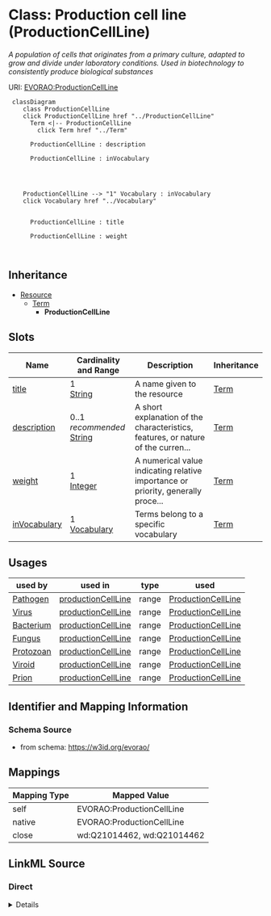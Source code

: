 

# Class: Production cell line (ProductionCellLine) 


_A population of cells that originates from a primary culture, adapted to grow and divide under laboratory conditions. Used in biotechnology to consistently produce biological substances_





URI: [EVORAO:ProductionCellLine](https://w3id.org/evorao/ProductionCellLine)






```mermaid
 classDiagram
    class ProductionCellLine
    click ProductionCellLine href "../ProductionCellLine"
      Term <|-- ProductionCellLine
        click Term href "../Term"
      
      ProductionCellLine : description
        
      ProductionCellLine : inVocabulary
        
          
    
    
    ProductionCellLine --> "1" Vocabulary : inVocabulary
    click Vocabulary href "../Vocabulary"

        
      ProductionCellLine : title
        
      ProductionCellLine : weight
        
      
```





## Inheritance
* [Resource](Resource.md)
    * [Term](Term.md)
        * **ProductionCellLine**



## Slots

| Name | Cardinality and Range | Description | Inheritance |
| ---  | --- | --- | --- |
| [title](title.md) | 1 <br/> [String](String.md) | A name given to the resource | [Term](Term.md) |
| [description](description.md) | 0..1 _recommended_ <br/> [String](String.md) | A short explanation of the characteristics, features, or nature of the curren... | [Term](Term.md) |
| [weight](weight.md) | 1 <br/> [Integer](Integer.md) | A numerical value indicating relative importance or priority, generally proce... | [Term](Term.md) |
| [inVocabulary](inVocabulary.md) | 1 <br/> [Vocabulary](Vocabulary.md) | Terms belong to a specific vocabulary | [Term](Term.md) |





## Usages

| used by | used in | type | used |
| ---  | --- | --- | --- |
| [Pathogen](Pathogen.md) | [productionCellLine](productionCellLine.md) | range | [ProductionCellLine](ProductionCellLine.md) |
| [Virus](Virus.md) | [productionCellLine](productionCellLine.md) | range | [ProductionCellLine](ProductionCellLine.md) |
| [Bacterium](Bacterium.md) | [productionCellLine](productionCellLine.md) | range | [ProductionCellLine](ProductionCellLine.md) |
| [Fungus](Fungus.md) | [productionCellLine](productionCellLine.md) | range | [ProductionCellLine](ProductionCellLine.md) |
| [Protozoan](Protozoan.md) | [productionCellLine](productionCellLine.md) | range | [ProductionCellLine](ProductionCellLine.md) |
| [Viroid](Viroid.md) | [productionCellLine](productionCellLine.md) | range | [ProductionCellLine](ProductionCellLine.md) |
| [Prion](Prion.md) | [productionCellLine](productionCellLine.md) | range | [ProductionCellLine](ProductionCellLine.md) |






## Identifier and Mapping Information







### Schema Source


* from schema: https://w3id.org/evorao/




## Mappings

| Mapping Type | Mapped Value |
| ---  | ---  |
| self | EVORAO:ProductionCellLine |
| native | EVORAO:ProductionCellLine |
| close | wd:Q21014462, wd:Q21014462 |







## LinkML Source

<!-- TODO: investigate https://stackoverflow.com/questions/37606292/how-to-create-tabbed-code-blocks-in-mkdocs-or-sphinx -->

### Direct

<details>
```yaml
name: ProductionCellLine
description: A population of cells that originates from a primary culture, adapted
  to grow and divide under laboratory conditions. Used in biotechnology to consistently
  produce biological substances
title: Production cell line
from_schema: https://w3id.org/evorao/
close_mappings:
- wd:Q21014462
- wd:Q21014462
is_a: Term

```
</details>

### Induced

<details>
```yaml
name: ProductionCellLine
description: A population of cells that originates from a primary culture, adapted
  to grow and divide under laboratory conditions. Used in biotechnology to consistently
  produce biological substances
title: Production cell line
from_schema: https://w3id.org/evorao/
close_mappings:
- wd:Q21014462
- wd:Q21014462
is_a: Term
attributes:
  title:
    name: title
    description: A name given to the resource
    title: title
    comments:
    - 'The title of the item should be as short and descriptive as possible. E.g.
      for virus products it should basically be based on the following Pattern:

      ''Virus name'', ''virus host type'', ''collection year'', ''country of collection''
      ex ''suspected epidemiological origin'', ''genotype'', ''strain'', ''variant
      name or specific feature'
    from_schema: https://w3id.org/evorao/
    exact_mappings:
    - schema:name
    - rdfs:label
    rank: 1000
    slot_uri: dct:title
    alias: title
    owner: ProductionCellLine
    domain_of:
    - Term
    - Dataset
    - DataService
    - Publication
    - License
    - Certification
    range: string
    required: true
    multivalued: false
  description:
    name: description
    description: A short explanation of the characteristics, features, or nature of
      the current item
    title: description
    comments:
    - 'Describe this item in few lines. This description will serve as a summary to
      present the resource.

      '
    from_schema: https://w3id.org/evorao/
    exact_mappings:
    - schema:description
    close_mappings:
    - schema:description
    rank: 1000
    slot_uri: dct:description
    alias: description
    owner: ProductionCellLine
    domain_of:
    - Term
    - Dataset
    - DataService
    - PersonOrOrganization
    - File
    - ContactPoint
    - License
    - Certification
    range: string
    required: false
    recommended: true
    multivalued: false
  weight:
    name: weight
    description: A numerical value indicating relative importance or priority, generally
      processed in ascending order. This weight helps prioritize content when organizing
      or processing data. Its value can be negative, with a default set to 0
    title: weight
    comments:
    - The lowest weighted Data providers are triggered first, this may be usefull
      to populate at first entities that are referenced by others (e.g. Version ahead
      of Rank ahead of Taxon)
    from_schema: https://w3id.org/evorao/
    close_mappings:
    - adms:status
    rank: 1000
    ifabsent: int(0)
    alias: weight
    owner: ProductionCellLine
    domain_of:
    - Term
    - DataProvider
    range: integer
    required: true
    multivalued: false
  inVocabulary:
    name: inVocabulary
    description: Terms belong to a specific vocabulary
    title: in Vocabulary
    from_schema: https://w3id.org/evorao/
    close_mappings:
    - wdp:P972
    rank: 1000
    alias: inVocabulary
    owner: ProductionCellLine
    domain_of:
    - Term
    range: Vocabulary
    required: true
    multivalued: false

```
</details>